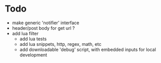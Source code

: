 # Todo
- make generic 'notifier' interface
- header/post body for get url ?
- add lua filter
    - add lua tests
    - add lua snippets, http, regex, math, etc
    - add downloadable 'debug' script, with embedded inputs for local development
